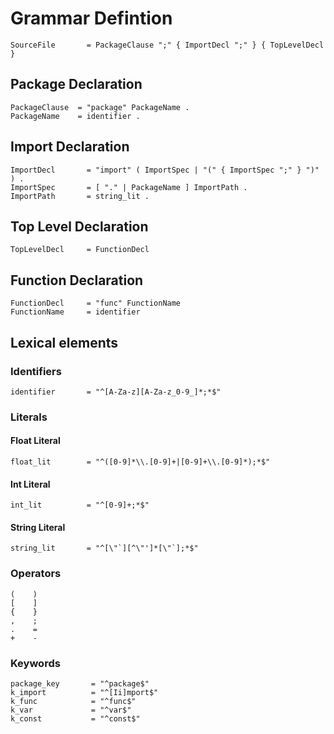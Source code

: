 # Grammar Defintion

```
SourceFile       = PackageClause ";" { ImportDecl ";" } { TopLevelDecl }
```

## Package Declaration

```
PackageClause  = "package" PackageName .
PackageName    = identifier .
```

## Import Declaration

```
ImportDecl       = "import" ( ImportSpec | "(" { ImportSpec ";" } ")" ) .
ImportSpec       = [ "." | PackageName ] ImportPath .
ImportPath       = string_lit .
```

## Top Level Declaration

```
TopLevelDecl     = FunctionDecl
```

## Function Declaration

```
FunctionDecl     = "func" FunctionName
FunctionName     = identifier
```

## Lexical elements

### Identifiers

```
identifier       = "^[A-Za-z][A-Za-z_0-9_]*;*$"
```

### Literals

#### Float Literal

```
float_lit        = "^([0-9]*\\.[0-9]+|[0-9]+\\.[0-9]*);*$"
```

#### Int Literal

```
int_lit          = "^[0-9]+;*$"
```

#### String Literal

```
string_lit       = "^[\"`][^\"']*[\"`];*$"
```

### Operators

```
(    )
[    ]
{    }
,    ;
.    =
+    -
```

### Keywords

```
package_key       = "^package$"
k_import          = "^[Ii]mport$"
k_func            = "^func$"
k_var             = "^var$"
k_const           = "^const$"
```
